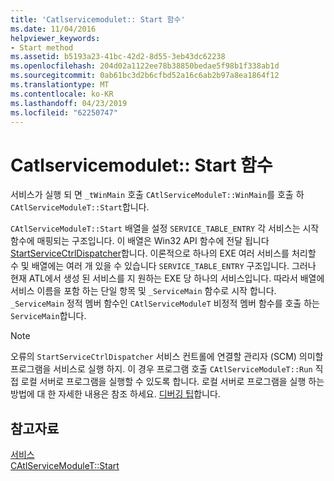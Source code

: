 ```yaml
---
title: 'Catlservicemodulet:: Start 함수'
ms.date: 11/04/2016
helpviewer_keywords:
- Start method
ms.assetid: b5193a23-41bc-42d2-8d55-3eb43dc62238
ms.openlocfilehash: 204d02a1122ee78b38850bedae5f98b1f338ab1d
ms.sourcegitcommit: 0ab61bc3d2b6cfbd52a16c6ab2b97a8ea1864f12
ms.translationtype: MT
ms.contentlocale: ko-KR
ms.lasthandoff: 04/23/2019
ms.locfileid: "62250747"
---
```

# <a name="catlservicemoduletstart-function"></a>Catlservicemodulet:: Start 함수

서비스가 실행 되 면 `_tWinMain` 호출 `CAtlServiceModuleT::WinMain`를 호출 하 `CAtlServiceModuleT::Start`합니다.

`CAtlServiceModuleT::Start` 배열을 설정 `SERVICE_TABLE_ENTRY` 각 서비스는 시작 함수에 매핑되는 구조입니다. 이 배열은 Win32 API 함수에 전달 됩니다 [StartServiceCtrlDispatcher](/windows/desktop/api/winsvc/nf-winsvc-startservicectrldispatchera)합니다. 이론적으로 하나의 EXE 여러 서비스를 처리할 수 및 배열에는 여러 개 있을 수 있습니다 `SERVICE_TABLE_ENTRY` 구조입니다. 그러나 현재 ATL에서 생성 된 서비스를 지 원하는 EXE 당 하나의 서비스입니다. 따라서 배열에 서비스 이름을 포함 하는 단일 항목 및 `_ServiceMain` 함수로 시작 합니다. `_ServiceMain` 정적 멤버 함수인 `CAtlServiceModuleT` 비정적 멤버 함수를 호출 하는 `ServiceMain`합니다.

> [!NOTE]
>  오류의 `StartServiceCtrlDispatcher` 서비스 컨트롤에 연결할 관리자 (SCM) 의미할 프로그램을 서비스로 실행 하지. 이 경우 프로그램 호출 `CAtlServiceModuleT::Run` 직접 로컬 서버로 프로그램을 실행할 수 있도록 합니다. 로컬 서버로 프로그램을 실행 하는 방법에 대 한 자세한 내용은 참조 하세요. [디버깅 팁](../atl/debugging-tips.md)합니다.

## <a name="see-also"></a>참고자료

[서비스](../atl/atl-services.md)<br/>
[CAtlServiceModuleT::Start](../atl/reference/catlservicemodulet-class.md#start)
